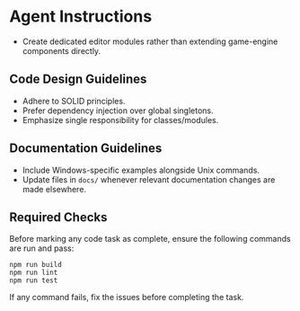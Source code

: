 # Agent Instructions

- Create dedicated editor modules rather than extending game-engine components directly.

## Code Design Guidelines
- Adhere to SOLID principles.
- Prefer dependency injection over global singletons.
- Emphasize single responsibility for classes/modules.

## Documentation Guidelines
- Include Windows-specific examples alongside Unix commands.
- Update files in `docs/` whenever relevant documentation changes are made elsewhere.

## Required Checks
Before marking any code task as complete, ensure the following commands are run and pass:

```
npm run build
npm run lint
npm run test
```

If any command fails, fix the issues before completing the task.
